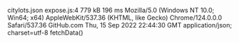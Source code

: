 citylots.json
expose.js:4
779 kB
196 ms
Mozilla/5.0 (Windows NT 10.0; Win64; x64) AppleWebKit/537.36 (KHTML, like Gecko) Chrome/124.0.0.0 Safari/537.36
GitHub.com
Thu, 15 Sep 2022 22:44:30 GMT
application/json; charset=utf-8
fetchData()